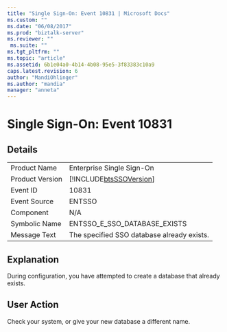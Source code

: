 ```yaml
---
title: "Single Sign-On: Event 10831 | Microsoft Docs"
ms.custom: ""
ms.date: "06/08/2017"
ms.prod: "biztalk-server"
ms.reviewer: ""
 ms.suite: ""
ms.tgt_pltfrm: ""
ms.topic: "article"
ms.assetid: 6b1e04a0-4b14-4b08-95e5-3f83383c10a9
caps.latest.revision: 6
author: "MandiOhlinger"
ms.author: "mandia"
manager: "anneta"
---
```

# Single Sign-On: Event 10831
## Details  
  
|||  
|-|-|  
|Product Name|Enterprise Single Sign-On|  
|Product Version|[!INCLUDE[btsSSOVersion](../includes/btsssoversion-md.md)]|  
|Event ID|10831|  
|Event Source|ENTSSO|  
|Component|N/A|  
|Symbolic Name|ENTSSO_E_SSO_DATABASE_EXISTS|  
|Message Text|The specified SSO database already exists.|  
  
## Explanation  
 During configuration, you have attempted to create a database that already exists.  
  
## User Action  
 Check your system, or give your new database a different name.